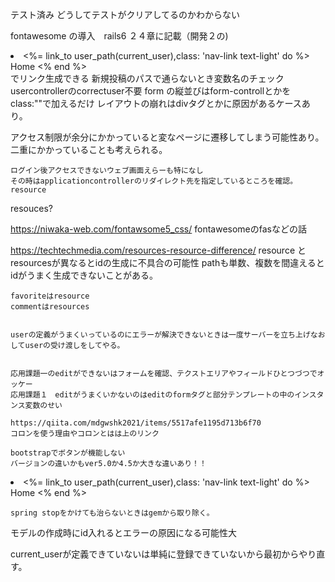テスト済み
どうしてテストがクリアしてるのかわからない

fontawesome の導入　rails6 ２４章に記載（開発２の)
<li>
  <%= link_to user_path(current_user),class: 'nav-link text-light' do %>
    <i class="fas fa-home"></i>Home
  <% end %>
</li>
 でリンク生成できる
新規投稿のパスで通らないとき変数名のチェック
usercontrollerのcorrectuser不要
form の縦並びはform-controllとかをclass:""で加えるだけ
レイアウトの崩れはdivタグとかに原因があるケースあり。
    
    
 アクセス制限が余分にかかっていると変なページに遷移してしまう可能性あり。
    二重にかかっていることも考えられる。

    
    ログイン後アクセスできないウェブ画面えらーも特になし
    その時はapplicationcontrollerのリダイレクト先を指定しているところを確認。resource
   resouces?
    
https://niwaka-web.com/fontawsome5_css/
    fontawesomeのfasなどの話
    
    

https://techtechmedia.com/resources-resource-difference/
    resource とresourcesが異なるとidの生成に不具合の可能性
    pathも単数、複数を間違えるとidがうまく生成できないことがある。

    
    favoriteはresource
    commentはresources
    
    
    userの定義がうまくいっているのにエラーが解決できないときは一度サーバーを立ち上げなおしてuserの受け渡しをしてやる。

    
    応用課題一のeditができないはフォームを確認、テクストエリアやフィールドひとつづつでオッケー
    応用課題１　editがうまくいかないのはeditのformタグと部分テンプレートの中のインスタンス変数のせい
    
    https://qiita.com/mdgwshk2021/items/5517afe1195d713b6f70
    コロンを使う理由やコロンとはは上のリンク
    
    bootstrapでボタンが機能しない
    バージョンの違いかもver5.0か4.5か大きな違いあり！！
    
<li>
  <%= link_to user_path(current_user),class: 'nav-link text-light' do %>
    <i class="fas fa-home"></i>Home
  <% end %>
</li>
    
    
    
    
    spring stopをかけても治らないときはgemから取り除く。
   モデルの作成時にid入れるとエラーの原因になる可能性大
    
   current_userが定義できていないは単純に登録できていないから最初からやり直す。
   
